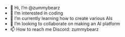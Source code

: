 - 👋 Hi, I’m @zummybearz
- 👀 I’m interested in coding 
- 🌱 I’m currently learning how to create various AIs
- 💞️ I’m looking to collaborate on making an AI platform
- 📫 How to reach me Discord: zummybearz

<!---
zummybearz/zummybearz is a ✨ special ✨ repository because its `README.md` (this file) appears on your GitHub profile.
You can click the Preview link to take a look at your changes.
--->
